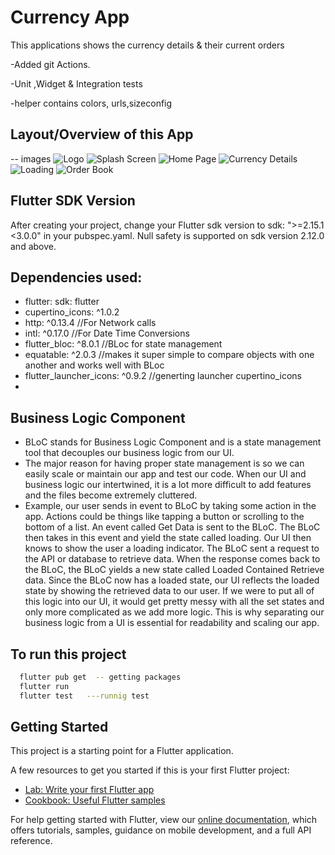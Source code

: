 # Currency App

This applications shows the currency details & their current orders

-Added git Actions.

-Unit ,Widget & Integration tests

-helper contains colors, urls,sizeconfig




## Layout/Overview of this App
 -- images
![Logo ](https://drive.google.com/file/d/1g7c5IQSfNU9ljAb6r-ZnBgwqh7A_zzCb/view?usp=sharing)
![Splash Screen ](https://drive.google.com/file/d/16heZjinkTr4YiivUWqEzUf4Lj7PtVwEA/view?usp=sharing)
![Home Page ](https://drive.google.com/file/d/1LFhR2c3InlM70YkA75UEhC2z2k7v4GB0/view?usp=sharing)
![Currency Details ](https://drive.google.com/file/d/1YzgJCYwgFp_JQpS0BXHejGMBHMnDcGd5/view?usp=sharing)
![Loading ](https://drive.google.com/file/d/11t85M0AK7F18RCRkDBxyxcV4DeNogOTT/view?usp=sharing)
![Order Book ](https://drive.google.com/file/d/1BadOLlS-X_3htJXgQTbk_VufovLmoKvL/view?usp=sharing)

 
 

## Flutter SDK Version
  After creating your project, change your Flutter sdk version to sdk: ">=2.15.1 <3.0.0"  in your pubspec.yaml. Null safety is supported on sdk version 2.12.0 and above.

## Dependencies used:
 - flutter:
    sdk: flutter
 - cupertino_icons: ^1.0.2
 - http: ^0.13.4  //For Network calls
 - intl: ^0.17.0 //For Date Time Conversions
 - flutter_bloc: ^8.0.1 //BLoc for state management
 - equatable: ^2.0.3  //makes it super simple to compare objects with one another and works well with BLoc
 - flutter_launcher_icons: ^0.9.2  //generting launcher cupertino_icons
 - 
 
  ## Business Logic Component
  - BLoC stands for Business Logic Component and is a state management tool that decouples our business logic from our UI.
  - The major reason for having proper state management is so we can easily scale or maintain our app and test our code. When our UI and business logic our intertwined, it is a lot more difficult to add features and the files become extremely cluttered.
  - Example, our user sends in event to BLoC by taking some action in the app. Actions could be things like tapping a button or scrolling to the bottom of a list. An event called Get Data is sent to the BLoC. The BLoC then takes in this event and yield the state called loading. Our UI then knows to show the user a loading indicator. The BLoC sent a request to the API or database to retrieve data. When the response comes back to the BLoC, the BLoC yields a new state called Loaded Contained Retrieve data. Since the BLoC now has a loaded state, our UI reflects the loaded state by showing the retrieved data to our user. If we were to put all of this logic into our UI, it would get pretty messy with all the set states and only more complicated as we add more logic. This is why separating our business logic from a UI is essential for readability and scaling our app.
  
  
## To run this project

```bash
  flutter pub get  -- getting packages
  flutter run
  flutter test   ---runnig test


```
  
  ## Getting Started

This project is a starting point for a Flutter application.


A few resources to get you started if this is your first Flutter project:

- [Lab: Write your first Flutter app](https://flutter.dev/docs/get-started/codelab)
- [Cookbook: Useful Flutter samples](https://flutter.dev/docs/cookbook)

For help getting started with Flutter, view our
[online documentation](https://flutter.dev/docs), which offers tutorials,
samples, guidance on mobile development, and a full API reference.


